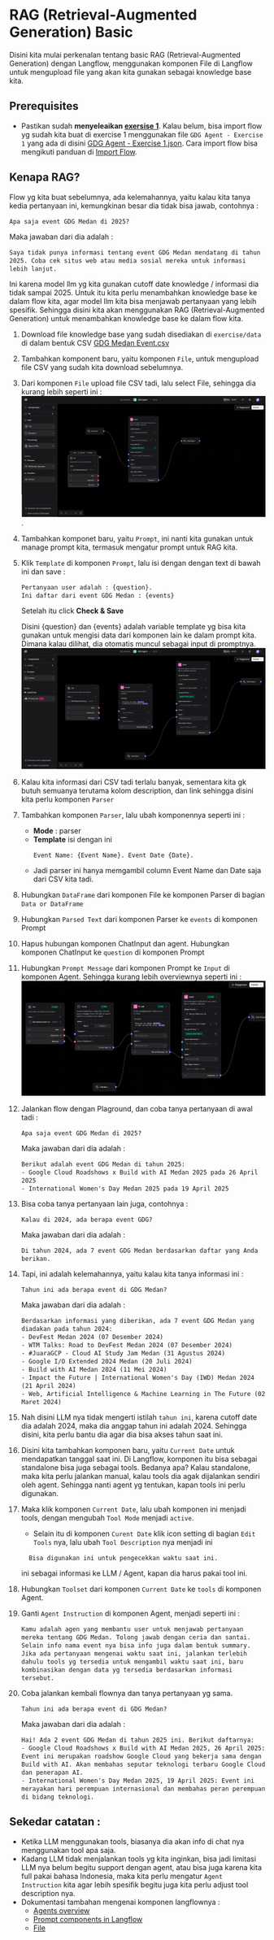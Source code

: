 # RAG (Retrieval-Augmented Generation) Basic

Disini kita mulai perkenalan tentang basic RAG (Retrieval-Augmented Generation) dengan Langflow, menggunakan komponen File di Langflow untuk mengupload file yang akan kita gunakan sebagai knowledge base kita.

## Prerequisites 
- Pastikan sudah **menyeleaikan [exersise 1](../exercise%201/exercise%201%20%3A%20Quickstart%20%26%20Simple%20Flow.md)**. 
Kalau belum, bisa import flow yg sudah kita buat di exercise 1 menggunakan file `GDG Agent - Exercise 1` yang ada di disini [GDG Agent - Exercise 1.json](../exercise%201/flow/GDG%20Agent%20-%20Exercise%201.json). 
Cara import flow bisa mengikuti panduan di [Import Flow](https://docs.langflow.org/components-data#file).


## Kenapa RAG?
Flow yg kita buat sebelumnya, ada kelemahannya, yaitu kalau kita tanya kedia pertanyaan ini, kemungkinan besar dia tidak bisa jawab, contohnya : 

```text
Apa saja event GDG Medan di 2025?
```

Maka jawaban dari dia adalah : 
```text
Saya tidak punya informasi tentang event GDG Medan mendatang di tahun 2025. Coba cek situs web atau media sosial mereka untuk informasi lebih lanjut.
```

Ini karena model llm yg kita gunakan cutoff date knowledge / informasi dia tidak sampai 2025. Untuk itu kita perlu menambahkan knowledge base ke dalam flow kita, agar model llm kita bisa menjawab pertanyaan yang lebih spesifik.
Sehingga disini kita akan menggunakan RAG (Retrieval-Augmented Generation) untuk menambahkan knowledge base ke dalam flow kita.

1. Download file knowledge base yang sudah disediakan di `exercise/data` di dalam bentuk CSV [GDG Medan Event.csv](data/GDG%20Medan%20Event.csv)
2. Tambahkan komponent baru, yaitu komponen `File`, untuk mengupload file CSV yang sudah kita download sebelumnya.
3. Dari komponen `File` upload file CSV tadi, lalu select File, sehingga dia kurang lebih seperti ini : ![image1.png](images/image1.png).
4. Tambahkan komponet baru, yaitu `Prompt`, ini nanti kita gunakan untuk manage prompt kita, termasuk mengatur prompt untuk RAG kita.
5. Klik `Template` di komponen `Prompt`, lalu isi dengan dengan text di bawah ini dan save : 
    ```text
    Pertanyaan user adalah : {question}. 
    Ini daftar dari event GDG Medan : {events}
    ```
   Setelah itu click **Check & Save**

   Disini {question} dan {events} adalah variable template yg bisa kita gunakan untuk mengisi data dari komponen lain ke dalam prompt kita. Dimana kalau dilihat, dia otomatis muncul sebagai input di promptnya.
   ![image2.png](images/image2.png)
6. Kalau kita informasi dari CSV tadi terlalu banyak, sementara kita gk butuh semuanya terutama kolom description, dan link sehingga disini kita perlu komponen `Parser`
7. Tambahkan komponen `Parser`, lalu ubah komponennya seperti ini : 
    - **Mode** : parser
    - **Template** isi dengan ini 
      ```text
      Event Name: {Event Name}. Event Date {Date}.
      ```
    - Jadi parser ini hanya memgambil column Event Name dan Date saja dari CSV kita tadi.
8. Hubungkan `DataFrame` dari komponen File ke komponen Parser di bagian `Data or DataFrame`
9. Hubungkan `Parsed Text` dari komponen Parser ke `events` di komponen Prompt
10. Hapus hubungan komponen ChatInput dan agent. Hubungkan komponen ChatInput ke `question` di komponen Prompt
11. Hubungkan `Prompt Message` dari komponen Prompt ke `Input` di komponen Agent. Sehingga kurang lebih overviewnya seperti ini : ![image3.png](images/image3.png)
12. Jalankan flow dengan Plaground, dan coba tanya pertanyaan di awal tadi : 
    ```text
    Apa saja event GDG Medan di 2025?
    ```
    
    Maka jawaban dari dia adalah : 
    ```text
    Berikut adalah event GDG Medan di tahun 2025:
    - Google Cloud Roadshows x Build with AI Medan 2025 pada 26 April 2025
    - International Women's Day Medan 2025 pada 19 April 2025
    ```
13. Bisa coba tanya pertanyaan lain juga, contohnya : 
    ```text
    Kalau di 2024, ada berapa event GDG?
    ```

    Maka jawaban dari dia adalah :
    ```text
    Di tahun 2024, ada 7 event GDG Medan berdasarkan daftar yang Anda berikan.
    ```
14. Tapi, ini adalah kelemahannya, yaitu kalau kita tanya informasi ini : 
    ```text
    Tahun ini ada berapa event di GDG Medan?
    ```

    Maka jawaban dari dia adalah :
    ```text
    Berdasarkan informasi yang diberikan, ada 7 event GDG Medan yang diadakan pada tahun 2024:
    - DevFest Medan 2024 (07 Desember 2024)
    - WTM Talks: Road to DevFest Medan 2024 (07 Desember 2024)
    - #JuaraGCP - Cloud AI Study Jam Medan (31 Agustus 2024)
    - Google I/O Extended 2024 Medan (20 Juli 2024)
    - Build with AI Medan 2024 (11 Mei 2024)
    - Impact the Future | International Women's Day (IWD) Medan 2024 (21 April 2024)
    - Web, Artificial Intelligence & Machine Learning in The Future (02 Maret 2024)
    ```
15. Nah disini LLM nya tidak mengerti istilah `tahun ini`, karena cutoff date dia adalah 2024, maka dia anggap tahun ini adalah 2024. Sehingga disini, kita perlu bantu dia agar dia bisa akses tahun saat ini.
16. Disini kita tambahkan komponen baru, yaitu `Current Date` untuk mendapatkan tanggal saat ini. Di Langflow, komponen itu bisa sebagai standalone bisa juga sebagai tools.
    Bedanya apa? Kalau standalone, maka kita perlu jalankan manual, kalau tools dia agak dijalankan sendiri oleh agent. Sehingga nanti agent yg tentukan, kapan tools ini perlu digunakan.
17. Maka klik komponen `Current Date`, lalu ubah komponen ini menjadi tools, dengan mengubah `Tool Mode` menjadi `active`.
    - Selain itu di komponen `Curent Date` klik icon setting di bagian `Edit Tools` nya, lalu ubah `Tool Description` nya menjadi ini 
    ```text
      Bisa digunakan ini untuk pengecekkan waktu saat ini.
      ```
    ini sebagai informasi ke LLM / Agent, kapan dia harus pakai tool ini.
18. Hubungkan `Toolset` dari komponen `Current Date` ke `tools` di komponen Agent. 
19. Ganti `Agent Instruction` di komponen Agent, menjadi seperti ini : 
    ```text
    Kamu adalah agen yang membantu user untuk menjawab pertanyaan mereka tentang GDG Medan. Tolong jawab dengan ceria dan santai. Selain info nama event nya bisa info juga dalam bentuk summary.
    Jika ada pertanyaan mengenai waktu saat ini, jalankan terlebih dahulu tools yg tersedia untuk mengambil waktu saat ini, baru kombinasikan dengan data yg tersedia berdasarkan informasi tersebut.
    ```
20. Coba jalankan kembali flownya dan tanya pertanyaan yg sama.
    ```text
    Tahun ini ada berapa event di GDG Medan?
    ```

    Maka jawaban dari dia adalah :
    ```text
    Hai! Ada 2 event GDG Medan di tahun 2025 ini. Berikut daftarnya:
    - Google Cloud Roadshows x Build with AI Medan 2025, 26 April 2025: Event ini merupakan roadshow Google Cloud yang bekerja sama dengan Build with AI. Akan membahas seputar teknologi terbaru Google Cloud dan penerapan AI.
    - International Women's Day Medan 2025, 19 April 2025: Event ini merayakan hari perempuan internasional dan membahas peran perempuan di bidang teknologi.
    ```

## Sekedar catatan :
- Ketika LLM menggunakan tools, biasanya dia akan info di chat nya menggunakan tool apa saja.
- Kadang LLM tidak menjalankan tools yg kita inginkan, bisa jadi limitasi LLM nya belum begitu support dengan agent, atau bisa juga karena kita full pakai bahasa Indonesia, 
  maka kita perlu mengatur `Agent Instruction` kita agar lebih spesifik begitu juga kita perlu adjust tool description nya.
- Dokumentasi tambahan mengenai komponen langflownya : 
  - [Agents overview](https://docs.langflow.org/agents-overview)
  - [Prompt components in Langflow](https://docs.langflow.org/components-prompts)
  - [File](https://docs.langflow.org/components-data#file)
